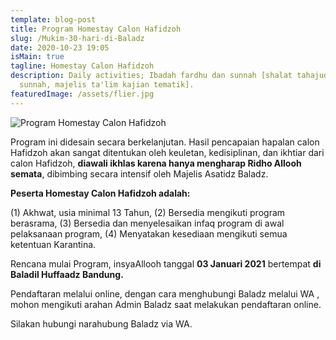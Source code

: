 ```yaml
---
template: blog-post
title: Program Homestay Calon Hafidzoh
slug: /Mukim-30-hari-di-Baladz
date: 2020-10-23 19:05
isMain: true
tagline: Homestay Calon Hafidzoh
description: Daily activities; Ibadah fardhu dan sunnah [shalat tahajud, puasa
  sunnah, majelis ta'lim kajian tematik].
featuredImage: /assets/flier.jpg
---
```


![Program Homestay Calon Hafidzoh](/assets/flier.jpg "Program Homestay Calon Hafidzoh")

Program ini didesain secara berkelanjutan. Hasil pencapaian hapalan calon Hafidzoh akan sangat ditentukan oleh keuletan, kedisiplinan, dan ikhtiar dari calon Hafidzoh, **diawali ikhlas karena hanya mengharap Ridho Allooh semata**, dibimbing secara intensif oleh Majelis Asatidz Baladz.

**Peserta Homestay Calon Hafidzoh adalah:**

(1) Akhwat, usia minimal 13 Tahun, (2) Bersedia mengikuti program berasrama, (3) Bersedia dan menyelesaikan infaq program di awal pelaksanaan program, (4) Menyatakan kesediaan mengikuti semua ketentuan Karantina.

Rencana mulai Program, insyaAllooh tanggal **03 Januari 2021** bertempat **di Baladil Huffaadz Bandung.**

Pendaftaran melalui online, dengan cara menghubungi Baladz melalui WA , mohon mengikuti arahan Admin Baladz saat melakukan pendaftaran online.

Silakan hubungi narahubung Baladz via WA.
